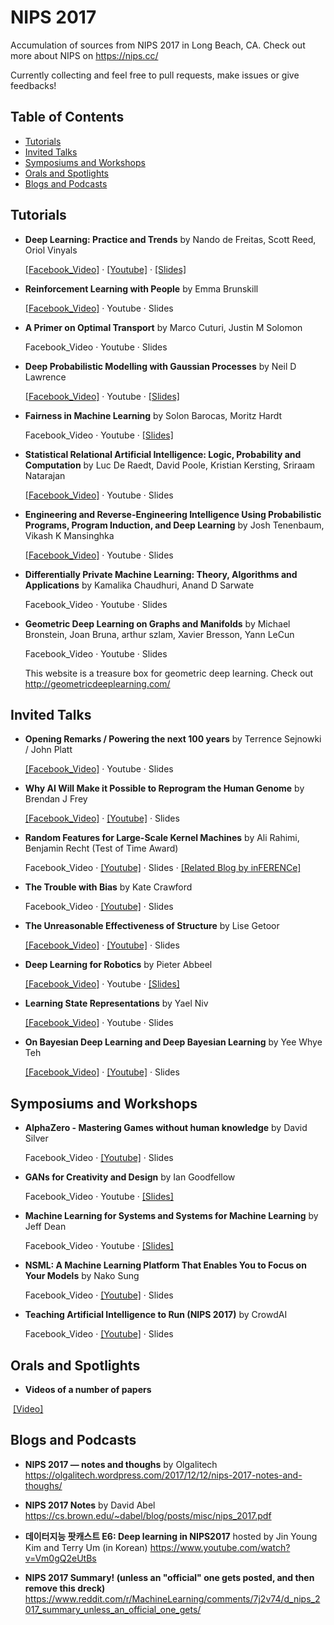 # NIPS 2017
Accumulation of sources from NIPS 2017 in Long Beach, CA. Check out more about NIPS on https://nips.cc/

Currently collecting and feel free to pull requests, make issues or give feedbacks!

## Table of Contents
- [Tutorials](#tutorials)
- [Invited Talks](#invited-talks)
- [Symposiums and Workshops](#symposiums-and-workshops)
- [Orals and Spotlights](#orals-and-spotlights)
- [Blogs and Podcasts](#blogs-and-podcasts)


## Tutorials

- **Deep Learning: Practice and Trends** by Nando de Freitas, Scott Reed, Oriol Vinyals
  
  [[Facebook_Video]](https://www.facebook.com/nipsfoundation/videos/1552060484885185/) · [[Youtube]](https://www.youtube.com/watch?v=YJnddoa8sHk) · [[Slides]](https://docs.google.com/presentation/d/e/2PACX-1vQMZsWfjjLLz_wi8iaMxHKawuTkdqeA3Gw00wy5dBHLhAkuLEvhB7k-4LcO5RQEVFzZXfS6ByABaRr4/pub?slide=id.g2b178fe261_0_1280)

- **Reinforcement Learning with People** by Emma Brunskill
  
  [[Facebook_Video]](https://www.facebook.com/nipsfoundation/videos/1555771847847382/) · Youtube · Slides

- **A Primer on Optimal Transport** by Marco Cuturi, Justin M Solomon
  
  Facebook_Video · Youtube · Slides

- **Deep Probabilistic Modelling with Gaussian Processes** by Neil D Lawrence
  
  [[Facebook_Video]](https://www.facebook.com/nipsfoundation/videos/1552223308202236/) · Youtube · [[Slides]](http://inverseprobability.com/talks/lawrence-nips17/deep-probabilistic-modelling-with-gaussian-processes.html)

- **Fairness in Machine Learning** by Solon Barocas, Moritz Hardt
  
  Facebook_Video · Youtube · [[Slides]](http://mrtz.org/nips17/#/)

- **Statistical Relational Artificial Intelligence: Logic, Probability and Computation** by Luc De Raedt, David Poole, Kristian Kersting, Sriraam Natarajan
  
  [[Facebook_Video]](https://www.facebook.com/nipsfoundation/videos/1552222671535633/) · Youtube · Slides

- **Engineering and Reverse-Engineering Intelligence Using Probabilistic Programs, Program Induction, and Deep Learning** by Josh Tenenbaum, Vikash K Mansinghka
  
  [[Facebook_Video]](https://www.facebook.com/nipsfoundation/videos/1552446408179926/) · Youtube · Slides

- **Differentially Private Machine Learning: Theory, Algorithms and Applications** by Kamalika Chaudhuri, Anand D Sarwate
  
  Facebook_Video · Youtube · Slides

- **Geometric Deep Learning on Graphs and Manifolds** by Michael Bronstein, Joan Bruna, arthur szlam, Xavier Bresson, Yann LeCun
  
  Facebook_Video · Youtube · Slides
  
  This website is a treasure box for geometric deep learning. Check out http://geometricdeeplearning.com/


## Invited Talks

- **Opening Remarks / Powering the next 100 years** by Terrence Sejnowki / John Platt
  
  [[Facebook_Video]](https://www.facebook.com/nipsfoundation/videos/1552610871496813/) · Youtube · Slides

- **Why AI Will Make it Possible to Reprogram the Human Genome** by Brendan J Frey

  [[Facebook_Video]](https://www.facebook.com/nipsfoundation/videos/1553236368100930/) · [[Youtube]](https://www.youtube.com/watch?v=QJLQBSQJEus) · Slides

- **Random Features for Large-Scale Kernel Machines** by Ali Rahimi, Benjamin Recht (Test of Time Award)
  
  Facebook_Video · [[Youtube]](https://www.youtube.com/watch?v=Qi1Yry33TQE) · Slides · [[Related Blog by inFERENCe]](http://www.inference.vc/my-thoughts-on-alchemy/)

- **The Trouble with Bias** by Kate Crawford
  
  Facebook_Video · [[Youtube]](https://www.youtube.com/watch?v=6Uao14eIyGc) · Slides

- **The Unreasonable Effectiveness of Structure** by Lise Getoor
  
  [[Facebook_Video]](https://www.facebook.com/nipsfoundation/videos/1554329184658315/) · [[Youtube]](https://www.youtube.com/watch?v=t4k5LKCpboc) · Slides

- **Deep Learning for Robotics** by Pieter Abbeel
  
  [[Facebook_Video]](https://www.facebook.com/nipsfoundation/videos/1554594181298482/) · Youtube · [[Slides]](https://www.dropbox.com/s/fdw7q8mx3x4wr0c/2017_12_xx_NIPS-keynote-final.pdf?dl=0)

- **Learning State Representations** by Yael Niv
  
  [[Facebook_Video]](https://www.facebook.com/nipsfoundation/videos/1555427447881822/) · Youtube · Slides

- **On Bayesian Deep Learning and Deep Bayesian Learning** by Yee Whye Teh
  
  [[Facebook_Video]](https://www.facebook.com/nipsfoundation/videos/1555493854541848/) · [[Youtube]](https://www.youtube.com/watch?v=YJnddoa8sHk) · Slides


## Symposiums and Workshops 

- **AlphaZero - Mastering Games without human knowledge** by David Silver
  
  Facebook_Video · [[Youtube]](https://www.youtube.com/watch?v=A3ekFcZ3KNw) · Slides

- **GANs for Creativity and Design** by Ian Goodfellow

  Facebook_Video · Youtube · [[Slides]](http://www.iangoodfellow.com/slides/2017-12-08-creativity.pdf)
  
- **Machine Learning for Systems and Systems for Machine Learning** by Jeff Dean
  
  Facebook_Video · Youtube · [[Slides]](http://learningsys.org/nips17/assets/slides/dean-nips17.pdf)
  
- **NSML: A Machine Learning Platform That Enables You to Focus on Your Models** by Nako Sung

  Facebook_Video · [[Youtube]](https://www.youtube.com/watch?v=3Qub0wL9Gwc) · Slides
  
- **Teaching Artificial Intelligence to Run (NIPS 2017)** by CrowdAI

  Facebook_Video · [[Youtube]](https://www.youtube.com/watch?v=rhNxt0VccsE) · Slides


## Orals and Spotlights

- **Videos of a number of papers** 

  [[Video]](https://nips.cc/Conferences/2017/Videos)

## Blogs and Podcasts
- **NIPS 2017 — notes and thoughs** by Olgalitech https://olgalitech.wordpress.com/2017/12/12/nips-2017-notes-and-thoughs/

- **NIPS 2017 Notes** by David Abel https://cs.brown.edu/~dabel/blog/posts/misc/nips_2017.pdf

- **데이터지능 팟캐스트 E6: Deep learning in NIPS2017** hosted by Jin Young Kim and Terry Um (in Korean) https://www.youtube.com/watch?v=Vm0gQ2eUtBs

- **NIPS 2017 Summary! (unless an "official" one gets posted, and then remove this dreck)** https://www.reddit.com/r/MachineLearning/comments/7j2v74/d_nips_2017_summary_unless_an_official_one_gets/
